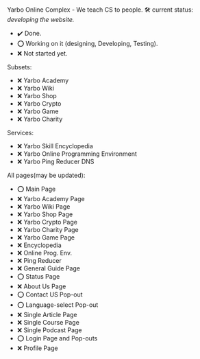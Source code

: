 Yarbo Online Complex - We teach CS to people.
🛠️ current status: *developing the website.*

- ✔️ Done.
- ⭕ Working on it (designing, Developing, Testing).
- ❌ Not started yet.

Subsets:
- ❌ Yarbo Academy
- ❌ Yarbo Wiki
- ❌ Yarbo Shop
- ❌ Yarbo Crypto
- ❌ Yarbo Game
- ❌ Yarbo Charity

Services:
- ❌ Yarbo Skill Encyclopedia
- ❌ Yarbo Online Programming Environment
- ❌ Yarbo Ping Reducer DNS

All pages(may be updated):
- ⭕ Main Page
- ❌ Yarbo Academy Page
- ❌ Yarbo Wiki Page
- ❌ Yarbo Shop Page
- ❌ Yarbo Crypto Page
- ❌ Yarbo Charity Page
- ❌ Yarbo Game Page
- ❌ Encyclopedia
- ❌ Online Prog. Env.
- ❌ Ping Reducer
- ❌ General Guide Page
- ⭕ Status Page
- ❌ About Us Page
- ⭕ Contact US Pop-out
- ⭕ Language-select Pop-out
- ❌ Single Article Page
- ❌ Single Course Page
- ❌ Single Podcast Page
- ⭕ Login Page and Pop-outs
- ❌ Profile Page
 
